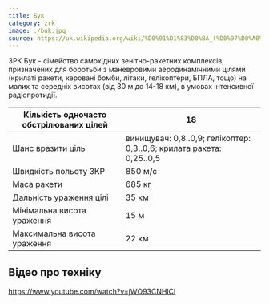 ```yaml
---
title: Бук
category: zrk
image: ./buk.jpg
source: https://uk.wikipedia.org/wiki/%D0%91%D1%83%D0%BA_(%D0%97%D0%A0%D0%9A)
---
```


ЗРК Бук - сімейство самохідних зенітно-ракетних комплексів, призначених для боротьби з маневровими аеродинамічними цілями (крилаті ракети, керовані бомби, літаки, гелікоптери, БПЛА, тощо) на малих та середніх висотах (від 30 м до 14-18 км), в умовах інтенсивної радіопротидії.

| Кількість одночасто обстрілюваних цілей | 18                                                                   |
| --------------------------------------- | -------------------------------------------------------------------- |
| Шанс вразити ціль                       | винищувач: 0,8..0,9; гелікоптер: 0,3..0,6; крилата ракета: 0,25..0,5 |
| Швидкість польоту ЗКР                   | 850 м/с                                                              |
| Маса ракети                             | 685 кг                                                               |
| Дальність ураження цілі                 | 35 км                                                                |
| Мінімальна висота ураження              | 15 м                                                                 |
| Максимальна висота ураження             | 22 км                                                                |

## Відео про техніку

https://www.youtube.com/watch?v=jWO93CNHlCI
